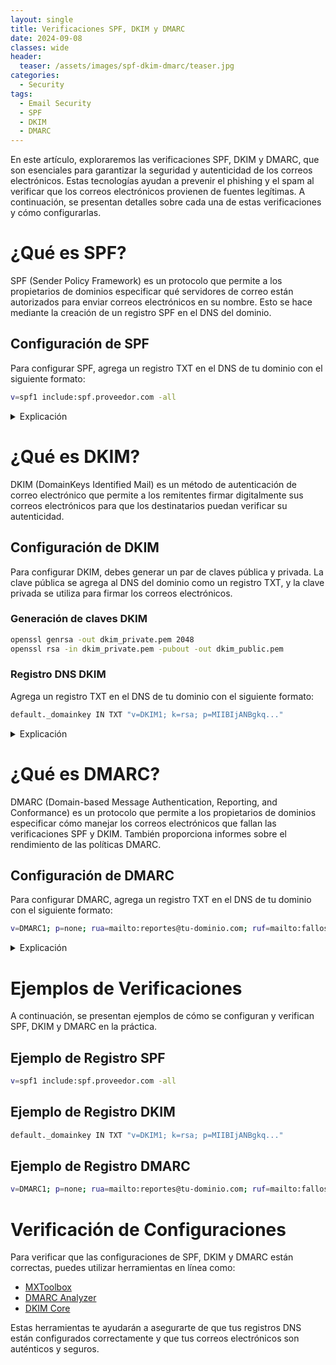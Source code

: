 ```yaml
---
layout: single
title: Verificaciones SPF, DKIM y DMARC
date: 2024-09-08
classes: wide
header:
  teaser: /assets/images/spf-dkim-dmarc/teaser.jpg
categories:
  - Security
tags:
  - Email Security
  - SPF
  - DKIM
  - DMARC
---
```


En este artículo, exploraremos las verificaciones SPF, DKIM y DMARC, que son esenciales para garantizar la seguridad y autenticidad de los correos electrónicos. Estas tecnologías ayudan a prevenir el phishing y el spam al verificar que los correos electrónicos provienen de fuentes legítimas. A continuación, se presentan detalles sobre cada una de estas verificaciones y cómo configurarlas.

# ¿Qué es SPF?

SPF (Sender Policy Framework) es un protocolo que permite a los propietarios de dominios especificar qué servidores de correo están autorizados para enviar correos electrónicos en su nombre. Esto se hace mediante la creación de un registro SPF en el DNS del dominio.

## Configuración de SPF

Para configurar SPF, agrega un registro TXT en el DNS de tu dominio con el siguiente formato:

```bash
v=spf1 include:spf.proveedor.com -all
```

<details>
  <summary>Explicación</summary>
  <p>
    - `v=spf1`: Indica la versión de SPF.
    - `include:spf.proveedor.com`: Autoriza a los servidores de correo del proveedor especificado.
    - `-all`: Indica que solo los servidores especificados están autorizados para enviar correos electrónicos.
  </p>
</details>

# ¿Qué es DKIM?

DKIM (DomainKeys Identified Mail) es un método de autenticación de correo electrónico que permite a los remitentes firmar digitalmente sus correos electrónicos para que los destinatarios puedan verificar su autenticidad.

## Configuración de DKIM

Para configurar DKIM, debes generar un par de claves pública y privada. La clave pública se agrega al DNS del dominio como un registro TXT, y la clave privada se utiliza para firmar los correos electrónicos.

### Generación de claves DKIM

```bash
openssl genrsa -out dkim_private.pem 2048
openssl rsa -in dkim_private.pem -pubout -out dkim_public.pem
```

### Registro DNS DKIM

Agrega un registro TXT en el DNS de tu dominio con el siguiente formato:

```bash
default._domainkey IN TXT "v=DKIM1; k=rsa; p=MIIBIjANBgkq..."
```

<details>
  <summary>Explicación</summary>
  <p>
    - `v=DKIM1`: Indica la versión de DKIM.
    - `k=rsa`: Especifica el algoritmo de cifrado.
    - `p=MIIBIjANBgkq...`: La clave pública generada.
  </p>
</details>

# ¿Qué es DMARC?

DMARC (Domain-based Message Authentication, Reporting, and Conformance) es un protocolo que permite a los propietarios de dominios especificar cómo manejar los correos electrónicos que fallan las verificaciones SPF y DKIM. También proporciona informes sobre el rendimiento de las políticas DMARC.

## Configuración de DMARC

Para configurar DMARC, agrega un registro TXT en el DNS de tu dominio con el siguiente formato:

```bash
v=DMARC1; p=none; rua=mailto:reportes@tu-dominio.com; ruf=mailto:fallos@tu-dominio.com; pct=100
```

<details>
  <summary>Explicación</summary>
  <p>
    - `v=DMARC1`: Indica la versión de DMARC.
    - `p=none`: Especifica la política a aplicar (none, quarantine, reject).
    - `rua=mailto:reportes@tu-dominio.com`: Dirección de correo para recibir informes agregados.
    - `ruf=mailto:fallos@tu-dominio.com`: Dirección de correo para recibir informes forenses.
    - `pct=100`: Porcentaje de correos electrónicos a los que se aplica la política.
  </p>
</details>

# Ejemplos de Verificaciones

A continuación, se presentan ejemplos de cómo se configuran y verifican SPF, DKIM y DMARC en la práctica.

## Ejemplo de Registro SPF

```bash
v=spf1 include:spf.proveedor.com -all
```

## Ejemplo de Registro DKIM

```bash
default._domainkey IN TXT "v=DKIM1; k=rsa; p=MIIBIjANBgkq..."
```

## Ejemplo de Registro DMARC

```bash
v=DMARC1; p=none; rua=mailto:reportes@tu-dominio.com; ruf=mailto:fallos@tu-dominio.com; pct=100
```

# Verificación de Configuraciones

Para verificar que las configuraciones de SPF, DKIM y DMARC están correctas, puedes utilizar herramientas en línea como:

- [MXToolbox](https://mxtoolbox.com)
- [DMARC Analyzer](https://dmarcian.com/dmarc-inspector/)
- [DKIM Core](http://dkimcore.org/tools/)

Estas herramientas te ayudarán a asegurarte de que tus registros DNS están configurados correctamente y que tus correos electrónicos son auténticos y seguros.
